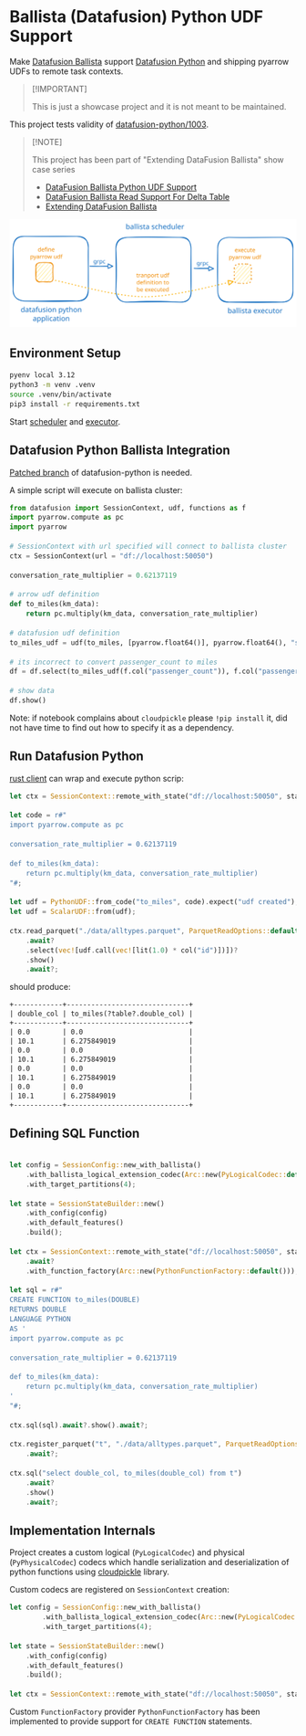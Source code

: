 # Ballista (Datafusion) Python UDF Support

Make [Datafusion Ballista](https://github.com/apache/datafusion-ballista) support [Datafusion Python](http://github.com/apache/datafusion-python) and shipping pyarrow UDFs to remote task contexts.

>
> [!IMPORTANT]
>
> This is just a showcase project and it is not meant to be maintained.
>

This project tests validity of [datafusion-python/1003](https://github.com/apache/datafusion-python/pull/1003).

>
> [!NOTE]
>
> This project has been part of "Extending DataFusion Ballista" show case series
>
> - [DataFusion Ballista Python UDF Support](https://github.com/milenkovicm/ballista_python)
> - [DataFusion Ballista Read Support For Delta Table](https://github.com/milenkovicm/ballista_delta)
> - [Extending DataFusion Ballista](https://github.com/milenkovicm/ballista_extensions)
>

![architecture](architecture.excalidraw.svg)

## Environment Setup

```bash
pyenv local 3.12
python3 -m venv .venv
source .venv/bin/activate
pip3 install -r requirements.txt
```

Start [scheduler](examples/scheduler.rs) and [executor](examples/executor.rs).

## Datafusion Python Ballista Integration

[Patched branch](https://github.com/milenkovicm/datafusion-python/tree/poc_ballista_support) of datafusion-python is needed.

A simple script will execute on ballista cluster:

```python
from datafusion import SessionContext, udf, functions as f
import pyarrow.compute as pc
import pyarrow

# SessionContext with url specified will connect to ballista cluster
ctx = SessionContext(url = "df://localhost:50050")

conversation_rate_multiplier = 0.62137119

# arrow udf definition
def to_miles(km_data):
    return pc.multiply(km_data, conversation_rate_multiplier)    

# datafusion udf definition 
to_miles_udf = udf(to_miles, [pyarrow.float64()], pyarrow.float64(), "stable")

# its incorrect to convert passenger_count to miles
df = df.select(to_miles_udf(f.col("passenger_count")), f.col("passenger_count"))

# show data 
df.show()
```

Note: if notebook complains about `cloudpickle` please `!pip install` it, did not have time to find out how to specify it as a dependency.

## Run Datafusion Python

[rust client](examples/client.rs) can wrap and execute python scrip:

```rust
let ctx = SessionContext::remote_with_state("df://localhost:50050", state).await?;

let code = r#"
import pyarrow.compute as pc

conversation_rate_multiplier = 0.62137119

def to_miles(km_data):    
    return pc.multiply(km_data, conversation_rate_multiplier)    
"#;

let udf = PythonUDF::from_code("to_miles", code).expect("udf created");
let udf = ScalarUDF::from(udf);

ctx.read_parquet("./data/alltypes.parquet", ParquetReadOptions::default())
    .await?
    .select(vec![udf.call(vec![lit(1.0) * col("id")])])?
    .show()
    .await?;

```

should produce:

```text
+------------+------------------------------+
| double_col | to_miles(?table?.double_col) |
+------------+------------------------------+
| 0.0        | 0.0                          |
| 10.1       | 6.275849019                  |
| 0.0        | 0.0                          |
| 10.1       | 6.275849019                  |
| 0.0        | 0.0                          |
| 10.1       | 6.275849019                  |
| 0.0        | 0.0                          |
| 10.1       | 6.275849019                  |
+------------+------------------------------+
```

## Defining SQL Function

```rust

let config = SessionConfig::new_with_ballista()
    .with_ballista_logical_extension_codec(Arc::new(PyLogicalCodec::default()))
    .with_target_partitions(4);

let state = SessionStateBuilder::new()
    .with_config(config)
    .with_default_features()
    .build();

let ctx = SessionContext::remote_with_state("df://localhost:50050", state)
    .await?
    .with_function_factory(Arc::new(PythonFunctionFactory::default()));

let sql = r#"
CREATE FUNCTION to_miles(DOUBLE)
RETURNS DOUBLE
LANGUAGE PYTHON
AS '
import pyarrow.compute as pc

conversation_rate_multiplier = 0.62137119

def to_miles(km_data):
    return pc.multiply(km_data, conversation_rate_multiplier)
'
"#;

ctx.sql(sql).await?.show().await?;

ctx.register_parquet("t", "./data/alltypes.parquet", ParquetReadOptions::default())
    .await?;

ctx.sql("select double_col, to_miles(double_col) from t")
    .await?
    .show()
    .await?;
```

## Implementation Internals

Project creates a custom logical (`PyLogicalCodec`) and physical (`PyPhysicalCodec`) codecs which handle serialization and deserialization of python functions using [cloudpickle](https://github.com/cloudpipe/cloudpickle) library.

Custom codecs are registered on `SessionContext` creation:

```rust
let config = SessionConfig::new_with_ballista()
        .with_ballista_logical_extension_codec(Arc::new(PyLogicalCodec::default()))
        .with_target_partitions(4);

let state = SessionStateBuilder::new()
    .with_config(config)
    .with_default_features()
    .build();

let ctx = SessionContext::remote_with_state("df://localhost:50050", state).await?;
```

Custom `FunctionFactory` provider `PythonFunctionFactory` has been implemented to provide support for `CREATE FUNCTION` statements.
